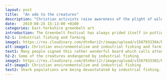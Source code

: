 ```yaml
---
layout: post
title:  "An ode to the creatures"
description: "Christian activists raise awareness of the plight of wild and domestic creatures"
date:   2019-08-25 15:13:00 +0100
categories: East-Yorkshire greenbelt art
introduction: The Greenbelt Festival has always prided itself in putting the environment at the centre of its programme. Here a Christian wildlife charity makes a point about the devastation of the marine environment by industrial fishing and the warping of nature to make way for industrialised farming of livestock. 
h2-1: Industrial fishing and farming
image1: https://res.cloudinary.com/dtn9ari2r/image/upload/v1567933304/blog/IMG_0048.jpg
alt-image1: Christian environmentalism and industrial fishing and farming
text1: Many people signed this rather wonderful board which calls attention to industrial fishing and farming.  
h2-2: Some of the creatures endangered by industrial fishing
image2: https://res.cloudinary.com/dtn9ari2r/image/upload/v1567933302/blog/IMG_0047.jpg
alt-image2: Christian environmentalism and industrial fishing
text2: Shark populations are being devastatated by industrial fishing.
---
```

